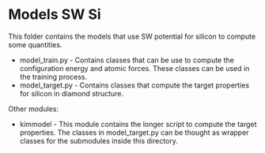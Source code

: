 # Models SW Si

This folder contains the models that use SW potential for silicon to compute some
quantities.

* model_train.py - Contains classes that can be use to compute the configuration energy
  and atomic forces. These classes can be used in the training process.
* model_target.py - Contains classes that compute the target properties for silicon in
  diamond structure.
  
  
Other modules:
* kimmodel - This module contains the longer script to compute the target properties. The
  classes in model_target.py can be thought as wrapper classes for the submodules inside
  this directory.
